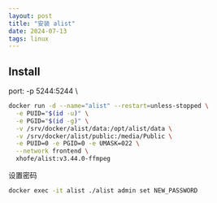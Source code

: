 ```yaml
---
layout: post
title: "安装 alist"
date: 2024-07-13
tags: linux
---
```


## Install

port: -p 5244:5244 \

```bash
docker run -d --name="alist" --restart=unless-stopped \
  -e PUID="$(id -u)" \
  -e PGID="$(id -g)" \
  -v /srv/docker/alist/data:/opt/alist/data \
  -v /srv/docker/alist/public:/media/Public \
  -e PUID=0 -e PGID=0 -e UMASK=022 \
  --network frontend \
  xhofe/alist:v3.44.0-ffmpeg
```

设置密码

```bash
docker exec -it alist ./alist admin set NEW_PASSWORD
```
